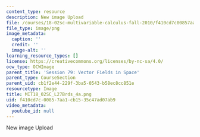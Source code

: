 ```yaml
---
content_type: resource
description: New image Upload
file: /courses/18-02sc-multivariable-calculus-fall-2010/f410cd7c00857aa1cb1535c47ad07ab9_MIT18_02SC_L27Brds_4a.png
file_type: image/png
image_metadata:
  caption: ''
  credit: ''
  image-alt: ''
learning_resource_types: []
license: https://creativecommons.org/licenses/by-nc-sa/4.0/
ocw_type: OCWImage
parent_title: 'Session 79: Vector Fields in Space'
parent_type: CourseSection
parent_uid: cb1f2e44-229f-3ba5-0543-b58ec8cc851e
resourcetype: Image
title: MIT18_02SC_L27Brds_4a.png
uid: f410cd7c-0085-7aa1-cb15-35c47ad07ab9
video_metadata:
  youtube_id: null
---
```

New image Upload